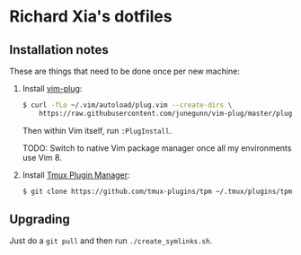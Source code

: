 # Richard Xia's dotfiles

## Installation notes

These are things that need to be done once per new machine:

1. Install [vim-plug](https://github.com/junegunn/vim-plug):

    ``` sh
    $ curl -fLo ~/.vim/autoload/plug.vim --create-dirs \
        https://raw.githubusercontent.com/junegunn/vim-plug/master/plug.vim
    ```

    Then within Vim itself, run `:PlugInstall`.

    TODO: Switch to native Vim package manager once all my environments use Vim
    8.

2. Install [Tmux Plugin Manager](https://github.com/tmux-plugins/tpm):

    ``` sh
    $ git clone https://github.com/tmux-plugins/tpm ~/.tmux/plugins/tpm
    ```

## Upgrading

Just do a `git pull` and then run `./create_symlinks.sh`.

